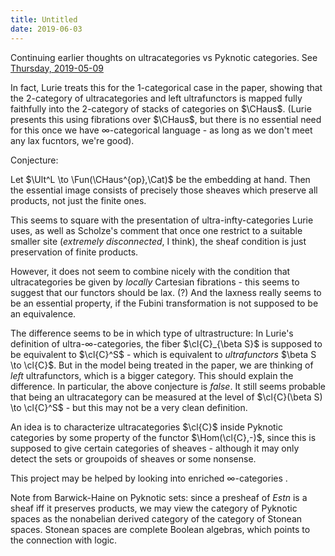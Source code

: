 ```yaml
---
title: Untitled
date: 2019-06-03
---
```

Continuing earlier thoughts on ultracategories vs Pyknotic categories.
See [Thursday, 2019-05-09](/content/2019/05/20190509.md)

In fact, Lurie treats this for the 1-categorical case in the paper,
showing that the $2$-category of ultracategories and left ultrafunctors
is mapped fully faithfully into the $2$-category of stacks of categories
on $\CHaus$. (Lurie presents this using fibrations over $\CHaus$, but
there is no essential need for this once we have $\infty$-categorical
language - as long as we don't meet any lax fucntors, we're good).

Conjecture:

Let $\Ult^L \to \Fun(\CHaus^{op},\Cat)$ be the embedding at hand. Then
the essential image consists of precisely those sheaves which preserve
all products, not just the finite ones.

This seems to square with the presentation of ultra-infty-categories
Lurie uses, as well as Scholze's comment that once one restrict to a
suitable smaller site (*extremely disconnected*, I think), the sheaf
condition is just preservation of finite products.

However, it does not seem to combine nicely with the condition that
ultracategories be given by *locally* Cartesian fibrations - this seems
to suggest that our functors should be lax. (?) And the laxness really
seems to be an essential property, if the Fubini transformation is not
supposed to be an equivalence.

The difference seems to be in which type of ultrastructure: In Lurie's
definition of ultra-$\infty$-categories, the fiber $\cl{C}_{\beta S}$ is
supposed to be equivalent to $\cl{C}^S$ - which is equivalent to
*ultrafunctors* $\beta S \to \cl{C}$. But in the model being treated in
the paper, we are thinking of *left* ultrafunctors, which is a bigger
category. This should explain the difference. In particular, the above
conjecture is *false*. It still seems probable that being an
ultracategory can be measured at the level of
$\cl{C}(\beta S) \to \cl{C}^S$ - but this may not be a very clean
definition.

An idea is to characterize ultracategories $\cl{C}$ inside Pyknotic
categories by some property of the functor $\Hom(\cl{C},-)$, since this
is supposed to give certain categories of sheaves - although it may only
detect the sets or groupoids of sheaves or some nonsense.

This project may be helped by looking into enriched $\infty$-categories .

Note from Barwick-Haine on Pyknotic sets: since a presheaf of $Estn$ is
a sheaf iff it preserves products, we may view the category of Pyknotic
spaces as the nonabelian derived category of the category of Stonean
spaces. Stonean spaces are complete Boolean algebras, which points to
the connection with logic.
